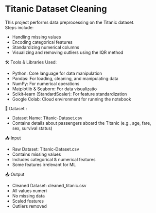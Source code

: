 # Titanic Dataset Cleaning

This project performs data preprocessing on the Titanic dataset.  
Steps include:
- Handling missing values  
- Encoding categorical features  
- Standardizing numerical columns  
- Visualizing and removing outliers using the IQR method

🛠 Tools & Libraries Used:
- Python: Core language for data manipulation
- Pandas: For loading, cleaning, and manipulating data
- NumPy: For numerical operations
- Matplotlib & Seaborn: For data visualizatio
- Scikit-learn (StandardScaler): For feature standardization
- Google Colab: Cloud environment for running the notebook

📂 Dataset :
- Dataset Name: Titanic-Dataset.csv
- Contains details about passengers aboard the Titanic (e.g., age, fare, sex, survival status)

📥 Input
- Raw Dataset: Titanic-Dataset.csv
- Contains missing values
- Includes categorical & numerical features
- Some features irrelevant for ML

📤 Output
- Cleaned Dataset: cleaned_titanic.csv
- All values numeri
- No missing data
- Scaled features
- Outliers removed
